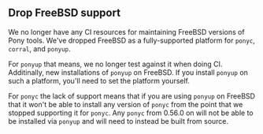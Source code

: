 ## Drop FreeBSD support

We no longer have any CI resources for maintaining FreeBSD versions of Pony tools. We've dropped FreeBSD as a fully-supported platform for `ponyc`, `corral`, and `ponyup`.

For `ponyup` that means, we no longer test against it when doing CI. Additinally, new installations of `ponyup` on FreeBSD. If you install `ponyup` on such a platform, you'll need to set the platform yourself.

For `ponyc` the lack of support means that if you are using `ponyup` on FreeBSD that it won't be able to install any version of `ponyc` from the point that we stopped supporting it for `ponyc`. Any `ponyc` from 0.56.0 on will not be able to be installed via `ponyup` and will need to instead be built from source.
